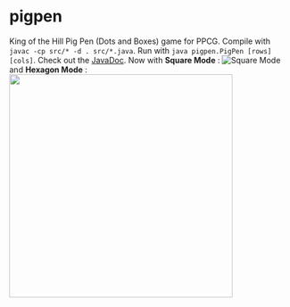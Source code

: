 # pigpen
King of the Hill Pig Pen (Dots and Boxes) game for PPCG. Compile with `javac -cp src/* -d . src/*.java`. Run with `java pigpen.PigPen [rows] [cols]`.
Check out the [JavaDoc](http://htmlpreview.github.com/?https://github.com/geokavel/pigpen/blob/master/docs/index.html).
Now with **Square Mode** : ![Square Mode](http://mathworld.wolfram.com/images/eps-gif/SquareGrid_800.gif)
and **Hexagon Mode** : <img src="https://goo.gl/CFBGTS" width=400 height=400/>
